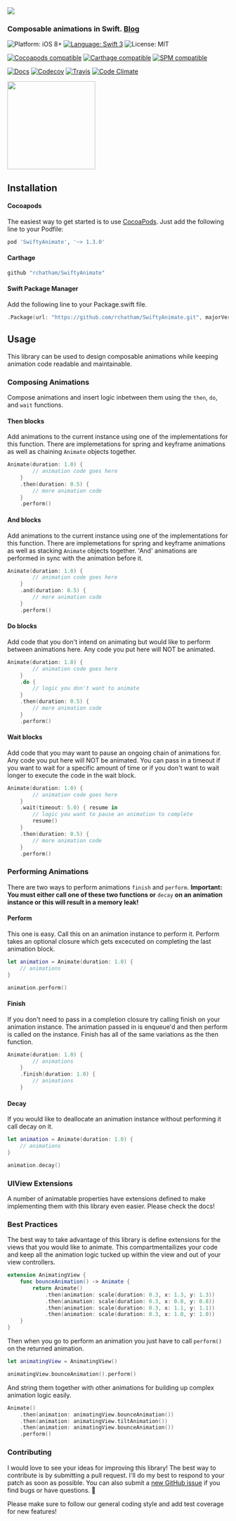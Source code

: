 <img src="http://reidchatham.com/src/SwiftyAnimate.png">

### Composable animations in Swift. [Blog](https://goo.gl/EHT54H)

![Platform: iOS 8+](https://img.shields.io/badge/platform-iOS%208%2B-blue.svg?style=flat)
[![Language: Swift 3](https://img.shields.io/badge/language-swift3-f48041.svg?style=flat)](https://developer.apple.com/swift)
![License: MIT](http://img.shields.io/badge/license-MIT-lightgrey.svg?style=flat)

[![Cocoapods compatible](https://cocoapod-badges.herokuapp.com/v/SwiftyAnimate/badge.png)](https://cocoapods.org/pods/SwiftyAnimate)
[![Carthage compatible](https://img.shields.io/badge/Carthage-compatible-4BC51D.svg?style=flat)](https://github.com/Carthage/Carthage)
[![SPM compatible](https://img.shields.io/badge/spm-supported-orange.svg)](https://swift.org/package-manager/)

[![Docs](https://img.shields.io/cocoapods/metrics/doc-percent/SwiftyAnimate.svg)](http://cocoadocs.org/docsets/SwiftyAnimate)
[![Codecov](https://img.shields.io/codecov/c/github/rchatham/SwiftyAnimate.svg)](https://codecov.io/gh/rchatham/SwiftyAnimate)
[![Travis](https://img.shields.io/travis/rchatham/SwiftyAnimate.svg)](https://travis-ci.org/rchatham/SwiftyAnimate)
[![Code Climate](https://codeclimate.com/github/rchatham/SwiftyAnimate/badges/gpa.svg)](https://codeclimate.com/github/rchatham/SwiftyAnimate)

<img src="http://reidchatham.com/src/SwiftyAnimate.gif" width="200">


## Installation

#### Cocoapods

The easiest way to get started is to use [CocoaPods](http://cocoapods.org/). Just add the following line to your Podfile:

```ruby
pod 'SwiftyAnimate', '~> 1.3.0'
```

#### Carthage

```ruby
github "rchatham/SwiftyAnimate"
```

#### Swift Package Manager

Add the following line to your Package.swift file. 

```swift
.Package(url: "https://github.com/rchatham/SwiftyAnimate.git", majorVersion: 0) 
```

## Usage

This library can be used to design composable animations while keeping animation code readable and maintainable.

### Composing Animations

Compose animations and insert logic inbetween them using the `then`, `do`, and `wait` functions.

#### Then blocks

Add animations to the current instance using one of the implementations for this function. There are implemetations for spring and keyframe animations as well as chaining `Animate` objects together.

```swift
Animate(duration: 1.0) {
        // animation code goes here
    }
    .then(duration: 0.5) {
        // more animation code
    }
    .perform()
```

#### And blocks

Add animations to the current instance using one of the implementations for this function. There are implemetations for spring and keyframe animations as well as stacking `Animate` objects together. 'And' animations are performed in sync with the animation before it.

```swift
Animate(duration: 1.0) {
        // animation code goes here
    }
    .and(duration: 0.5) {
        // more animation code
    }
    .perform()
```

#### Do blocks

Add code that you don't intend on animating but would like to perform between animations here. Any code you put here will NOT be animated.

```swift
Animate(duration: 1.0) {
        // animation code goes here
    }
    .do {
        // logic you don't want to animate
    }
    .then(duration: 0.5) {
        // more animation code
    }
    .perform()
```

#### Wait blocks

Add code that you may want to pause an ongoing chain of animations for. Any code you put here will NOT be animated. You can pass in a timeout if you want to wait for a specific amount of time or if you don't want to wait longer to execute the code in the wait block. 

```swift
Animate(duration: 1.0) {
        // animation code goes here
    }
    .wait(timeout: 5.0) { resume in
        // logic you want to pause an animation to complete
        resume()
    }
    .then(duration: 0.5) {
        // more animation code
    }
    .perform()
```

### Performing Animations

There are two ways to perform animations `finish` and `perform`. **Important: You must either call one of these two functions or** `decay` **on an animation instance or this will result in a memory leak!**

#### Perform

This one is easy. Call this on an animation instance to perform it. Perform takes an optional closure which gets excecuted on completing the last animation block.

```swift
let animation = Animate(duration: 1.0) {
    // animations
}

animation.perform()
```

#### Finish

If you don't need to pass in a completion closure try calling finish on your animation instance. The animation passed in is enqueue'd and then perform is called on the instance. Finish has all of the same variations as the then function.

```swift
Animate(duration: 1.0) {
        // animations
    }
    .finish(duration: 1.0) {
        // animations
    }
```

#### Decay

If you would like to deallocate an animation instance without performing it call decay on it.

```swift
let animation = Animate(duration: 1.0) {
    // animations
}

animation.decay()
```

### UIView Extensions

A number of animatable properties have extensions defined to make implementing them with this library even easier. Please check the docs!

### Best Practices

The best way to take advantage of this library is define extensions for the views that you would like to animate. This compartmentailizes your code and keep all the animation logic tucked up within the view and out of your view controllers.

```swift
extension AnimatingView {
    func bounceAnimation() -> Animate {
        return Animate()
            .then(animation: scale(duration: 0.3, x: 1.3, y: 1.3))
            .then(animation: scale(duration: 0.3, x: 0.8, y: 0.8))
            .then(animation: scale(duration: 0.3, x: 1.1, y: 1.1))
            .then(animation: scale(duration: 0.3, x: 1.0, y: 1.0))
    }
}
```

Then when you go to perform an animation you just have to call `perform()` on the returned animation.

```swift
let animatingView = AnimatingView()

animatingView.bounceAnimation().perform()
```

And string them together with other animations for building up complex animation logic easily.

```swift
Animate()
    .then(animation: animatingView.bounceAnimation())
    .then(animation: animatingView.tiltAnimation())
    .then(animation: animatingView.bounceAnimation())
    .perform()
```

### Contributing

I would love to see your ideas for improving this library! The best way to contribute is by submitting a pull request. I'll do my best to respond to your patch as soon as possible. You can also submit a [new GitHub issue](https://github.com/rchatham/SwiftyAnimate/issues/new) if you find bugs or have questions. 🙏

Please make sure to follow our general coding style and add test coverage for new features!
